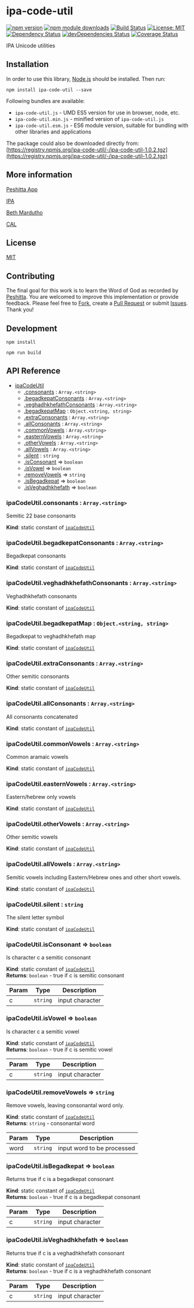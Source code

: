 # ipa-code-util

[![npm version](https://badge.fury.io/js/ipa-code-util.svg)](https://badge.fury.io/js/ipa-code-util)
[![npm module downloads](http://img.shields.io/npm/dt/ipa-code-util.svg)](https://www.npmjs.org/package/ipa-code-util)
[![Build Status](https://travis-ci.org/peshitta/ipa-code-util.svg?branch=master)](https://travis-ci.org/peshitta/ipa-code-util)
[![License: MIT](https://img.shields.io/badge/License-MIT-yellow.svg)](https://github.com/peshitta/ipa-code-util/blob/master/LICENSE)
[![Dependency Status](https://david-dm.org/peshitta/ipa-code-util.svg)](https://david-dm.org/peshitta/ipa-code-util)
[![devDependencies Status](https://david-dm.org/peshitta/ipa-code-util/dev-status.svg)](https://david-dm.org/peshitta/ipa-code-util?type=dev)
[![Coverage Status](https://coveralls.io/repos/github/peshitta/ipa-code-util/badge.svg?branch=master)](https://coveralls.io/github/peshitta/ipa-code-util?branch=master)

IPA Unicode utilities

## Installation

In order to use this library, [Node.js](https://nodejs.org) should be installed. 
Then run:
```
npm install ipa-code-util --save
```

Following bundles are available:
* `ipa-code-util.js` - UMD ES5 version for use in browser, node, etc.
* `ipa-code-util.min.js` - minified version of `ipa-code-util.js`
* `ipa-code-util.esm.js` - ES6 module version, suitable for bundling with other 
libraries and applications

The package could also be downloaded directly from:
[https://registry.npmjs.org/ipa-code-util/-/ipa-code-util-1.0.2.tgz](https://registry.npmjs.org/ipa-code-util/-/ipa-code-util-1.0.2.tgz)

## More information

[Peshitta App](https://peshitta.github.io)

[IPA](https://en.wikipedia.org/wiki/International_Phonetic_Alphabet)

[Beth Mardutho](https://sedra.bethmardutho.org/about/fonts)

[CAL](http://cal1.cn.huc.edu/searching/fullbrowser.html)

## License

[MIT](https://github.com/peshitta/ipa-code-util/blob/master/LICENSE)

## Contributing

The final goal for this work is to learn the Word of God as recorded by
[Peshitta](https://en.wikipedia.org/wiki/Peshitta).
You are welcomed to improve this implementation or provide feedback. Please
feel free to [Fork](https://help.github.com/articles/fork-a-repo/), create a
[Pull Request](https://help.github.com/articles/about-pull-requests/) or
submit [Issues](https://github.com/peshitta/ipa-code-util/issues).
Thank you!

## Development

```
npm install
```
```
npm run build
```

## API Reference

* [ipaCodeUtil](#module_ipaCodeUtil)
    * [.consonants](#module_ipaCodeUtil.consonants) : <code>Array.&lt;string&gt;</code>
    * [.begadkepatConsonants](#module_ipaCodeUtil.begadkepatConsonants) : <code>Array.&lt;string&gt;</code>
    * [.veghadhkhefathConsonants](#module_ipaCodeUtil.veghadhkhefathConsonants) : <code>Array.&lt;string&gt;</code>
    * [.begadkepatMap](#module_ipaCodeUtil.begadkepatMap) : <code>Object.&lt;string, string&gt;</code>
    * [.extraConsonants](#module_ipaCodeUtil.extraConsonants) : <code>Array.&lt;string&gt;</code>
    * [.allConsonants](#module_ipaCodeUtil.allConsonants) : <code>Array.&lt;string&gt;</code>
    * [.commonVowels](#module_ipaCodeUtil.commonVowels) : <code>Array.&lt;string&gt;</code>
    * [.easternVowels](#module_ipaCodeUtil.easternVowels) : <code>Array.&lt;string&gt;</code>
    * [.otherVowels](#module_ipaCodeUtil.otherVowels) : <code>Array.&lt;string&gt;</code>
    * [.allVowels](#module_ipaCodeUtil.allVowels) : <code>Array.&lt;string&gt;</code>
    * [.silent](#module_ipaCodeUtil.silent) : <code>string</code>
    * [.isConsonant](#module_ipaCodeUtil.isConsonant) ⇒ <code>boolean</code>
    * [.isVowel](#module_ipaCodeUtil.isVowel) ⇒ <code>boolean</code>
    * [.removeVowels](#module_ipaCodeUtil.removeVowels) ⇒ <code>string</code>
    * [.isBegadkepat](#module_ipaCodeUtil.isBegadkepat) ⇒ <code>boolean</code>
    * [.isVeghadhkhefath](#module_ipaCodeUtil.isVeghadhkhefath) ⇒ <code>boolean</code>

<a name="module_ipaCodeUtil.consonants"></a>

### ipaCodeUtil.consonants : <code>Array.&lt;string&gt;</code>
Semitic 22 base consonants

**Kind**: static constant of [<code>ipaCodeUtil</code>](#module_ipaCodeUtil)  
<a name="module_ipaCodeUtil.begadkepatConsonants"></a>

### ipaCodeUtil.begadkepatConsonants : <code>Array.&lt;string&gt;</code>
Begadkepat consonants

**Kind**: static constant of [<code>ipaCodeUtil</code>](#module_ipaCodeUtil)  
<a name="module_ipaCodeUtil.veghadhkhefathConsonants"></a>

### ipaCodeUtil.veghadhkhefathConsonants : <code>Array.&lt;string&gt;</code>
Veghadhkhefath consonants

**Kind**: static constant of [<code>ipaCodeUtil</code>](#module_ipaCodeUtil)  
<a name="module_ipaCodeUtil.begadkepatMap"></a>

### ipaCodeUtil.begadkepatMap : <code>Object.&lt;string, string&gt;</code>
Begadkepat to veghadhkhefath map

**Kind**: static constant of [<code>ipaCodeUtil</code>](#module_ipaCodeUtil)  
<a name="module_ipaCodeUtil.extraConsonants"></a>

### ipaCodeUtil.extraConsonants : <code>Array.&lt;string&gt;</code>
Other semitic consonants

**Kind**: static constant of [<code>ipaCodeUtil</code>](#module_ipaCodeUtil)  
<a name="module_ipaCodeUtil.allConsonants"></a>

### ipaCodeUtil.allConsonants : <code>Array.&lt;string&gt;</code>
All consonants concatenated

**Kind**: static constant of [<code>ipaCodeUtil</code>](#module_ipaCodeUtil)  
<a name="module_ipaCodeUtil.commonVowels"></a>

### ipaCodeUtil.commonVowels : <code>Array.&lt;string&gt;</code>
Common aramaic vowels

**Kind**: static constant of [<code>ipaCodeUtil</code>](#module_ipaCodeUtil)  
<a name="module_ipaCodeUtil.easternVowels"></a>

### ipaCodeUtil.easternVowels : <code>Array.&lt;string&gt;</code>
Eastern/hebrew only vowels

**Kind**: static constant of [<code>ipaCodeUtil</code>](#module_ipaCodeUtil)  
<a name="module_ipaCodeUtil.otherVowels"></a>

### ipaCodeUtil.otherVowels : <code>Array.&lt;string&gt;</code>
Other semitic vowels

**Kind**: static constant of [<code>ipaCodeUtil</code>](#module_ipaCodeUtil)  
<a name="module_ipaCodeUtil.allVowels"></a>

### ipaCodeUtil.allVowels : <code>Array.&lt;string&gt;</code>
Semitic vowels including Eastern/Hebrew ones and other short vowels.

**Kind**: static constant of [<code>ipaCodeUtil</code>](#module_ipaCodeUtil)  
<a name="module_ipaCodeUtil.silent"></a>

### ipaCodeUtil.silent : <code>string</code>
The silent letter symbol

**Kind**: static constant of [<code>ipaCodeUtil</code>](#module_ipaCodeUtil)  
<a name="module_ipaCodeUtil.isConsonant"></a>

### ipaCodeUtil.isConsonant ⇒ <code>boolean</code>
Is character c a semitic consonant

**Kind**: static constant of [<code>ipaCodeUtil</code>](#module_ipaCodeUtil)  
**Returns**: <code>boolean</code> - true if c is semitic consonant  

| Param | Type | Description |
| --- | --- | --- |
| c | <code>string</code> | input character |

<a name="module_ipaCodeUtil.isVowel"></a>

### ipaCodeUtil.isVowel ⇒ <code>boolean</code>
Is character c a semitic vowel

**Kind**: static constant of [<code>ipaCodeUtil</code>](#module_ipaCodeUtil)  
**Returns**: <code>boolean</code> - true if c is semitic vowel  

| Param | Type | Description |
| --- | --- | --- |
| c | <code>string</code> | input character |

<a name="module_ipaCodeUtil.removeVowels"></a>

### ipaCodeUtil.removeVowels ⇒ <code>string</code>
Remove vowels, leaving consonantal word only.

**Kind**: static constant of [<code>ipaCodeUtil</code>](#module_ipaCodeUtil)  
**Returns**: <code>string</code> - consonantal word  

| Param | Type | Description |
| --- | --- | --- |
| word | <code>string</code> | input word to be processed |

<a name="module_ipaCodeUtil.isBegadkepat"></a>

### ipaCodeUtil.isBegadkepat ⇒ <code>boolean</code>
Returns true if c is a begadkepat consonant

**Kind**: static constant of [<code>ipaCodeUtil</code>](#module_ipaCodeUtil)  
**Returns**: <code>boolean</code> - true if c is a begadkepat consonant  

| Param | Type | Description |
| --- | --- | --- |
| c | <code>string</code> | input character |

<a name="module_ipaCodeUtil.isVeghadhkhefath"></a>

### ipaCodeUtil.isVeghadhkhefath ⇒ <code>boolean</code>
Returns true if c is a veghadhkhefath consonant

**Kind**: static constant of [<code>ipaCodeUtil</code>](#module_ipaCodeUtil)  
**Returns**: <code>boolean</code> - true if c is a veghadhkhefath consonant  

| Param | Type | Description |
| --- | --- | --- |
| c | <code>string</code> | input character |

